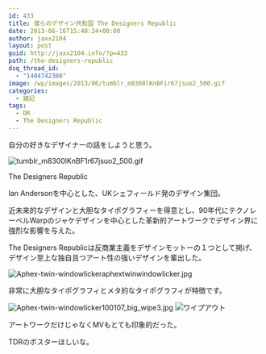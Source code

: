 ```yaml
---
id: 433
title: 僕らのデザイン共和国 The Designers Republic
date: 2013-06-16T15:48:24+00:00
author: jaxx2104
layout: post
guid: http://jaxx2104.info/?p=433
path: /the-designers-republic
dsq_thread_id:
  - "1404742308"
image: /wp/images/2013/06/tumblr_m8300lKnBF1r67jsuo2_500.gif
categories:
  - 雑記
tags:
  - DR
  - The Designers Republic
---
```

自分の好きなデザイナーの話をしようと思う。

<img src="/images/2013/06/tumblr_m8300lKnBF1r67jsuo2_500.gif" alt="tumblr_m8300lKnBF1r67jsuo2_500.gif" class="img-rounded img-responsive alignnone wp-image-429" />

The Designers Republic

Ian Andersonを中心とした、UKシェフィールド発のデザイン集団。

近未来的なデザインと大胆なタイポグラフィーを得意とし、90年代にテクノレーベルWarpのジャケデザインを中心とした革新的アートワークでデザイン界に強烈な影響を与えた。

The Designers Republicは反商業主義をデザインモットーの１つとして掲げ、デザイン至上な独自且つアート性の強いデザインを輩出した。

<!--more-->

<img src="/images/2013/06/Aphex-twin-windowlickeraphextwinwindowlicker.jpg" alt="Aphex-twin-windowlickeraphextwinwindowlicker.jpg" class="img-rounded img-responsive alignnone wp-image-430" srcset="/images/2013/06/Aphex-twin-windowlickeraphextwinwindowlicker.jpg 500w, /images/2013/06/Aphex-twin-windowlickeraphextwinwindowlicker-150x150.jpg 150w, /images/2013/06/Aphex-twin-windowlickeraphextwinwindowlicker-300x300.jpg 300w" sizes="(max-width: 500px) 100vw, 500px" />

非常に大胆なタイポグラフィとメタ的なタイポグラフィが特徴です。

<img src="/images/2013/06/Aphex-twin-windowlicker100107_big_wipe3.jpg" alt="Aphex-twin-windowlicker100107_big_wipe3.jpg" class="img-rounded img-responsive alignnone wp-image-431" srcset="/images/2013/06/Aphex-twin-windowlicker100107_big_wipe3.jpg 500w, /images/2013/06/Aphex-twin-windowlicker100107_big_wipe3-300x225.jpg 300w" sizes="(max-width: 500px) 100vw, 500px" />

<img src="/images/2013/06/Aphex-twin-windowlicker100107_07.jpg" alt="ワイプアウト" class="img-rounded size-full wp-image-432" srcset="/images/2013/06/Aphex-twin-windowlicker100107_07.jpg 500w, /images/2013/06/Aphex-twin-windowlicker100107_07-300x171.jpg 300w" sizes="(max-width: 500px) 100vw, 500px" />

アートワークだけじゃなくMVもとても印象的だった。





TDRのポスターほしいな。
